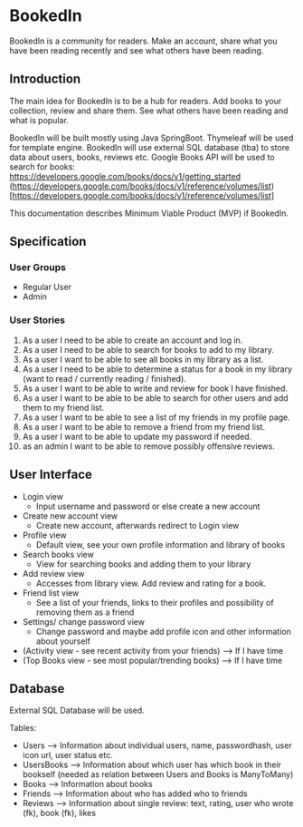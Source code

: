 # BookedIn
BookedIn is a community for readers. Make an account, share what you have been reading recently and see what others have been reading.

## Introduction
The main idea for BookedIn is to be a hub for readers. Add books to your collection, review and share them. See what others have been reading and what is popular.

BookedIn will be built mostly using Java SpringBoot. Thymeleaf will be used for template engine. BookedIn will use external SQL database (tba) to store data about users, books, reviews etc. Google Books API will be used to search for books:
https://developers.google.com/books/docs/v1/getting_started
(https://developers.google.com/books/docs/v1/reference/volumes/list)[https://developers.google.com/books/docs/v1/reference/volumes/list]


This documentation describes Minimum Viable Product (MVP) if BookedIn.

## Specification

### User Groups
- Regular User
- Admin

### User Stories

1. As a user I need to be able to create an account and log in.
2. As a user I need to be able to search for books to add to my library.
3. As a user I want to be able to see all books in my library as a list.
4. As a user I need to be able to determine a status for a book in my library (want to read / currently reading / finished).
5. As a user I want to be able to write and review for book I have finished.
6. As a user I want to be able to be able to search for other users and add them to my friend list.
7. As a user I want to be able to see a list of my friends in my profile page.
8. As a user I want to be able to remove a friend from my friend list.
9. As a user I want to be able to update my password if needed.
10. as an admin I want to be able to remove possibly offensive reviews.

## User Interface
- Login view
  - Input username and password or else create a new account
- Create new account view
  - Create new account, afterwards redirect to Login view
- Profile view
  - Default view, see your own profile information and library of books
- Search books view
  - View for searching books and adding them to your library
- Add review view
  - Accesses from library view. Add review and rating for a book.
- Friend list view
  - See a list of your friends, links to their profiles and possibility of removing them as a friend
- Settings/ change password view
  - Change password and maybe add profile icon and other information about yourself
- (Activity view - see recent activity from your friends) --> If I have time
- (Top Books view - see most popular/trending books) --> If I have time

## Database
External SQL Database will be used.

Tables:
- Users --> Information about individual users, name, passwordhash, user icon url, user status etc.
- UsersBooks --> Information about which user has which book in their bookself (needed as relation between Users and Books is ManyToMany)
- Books --> Information about books
- Friends --> Information about who has added who to friends
- Reviews --> Information about single review: text, rating, user who wrote (fk), book (fk), likes

